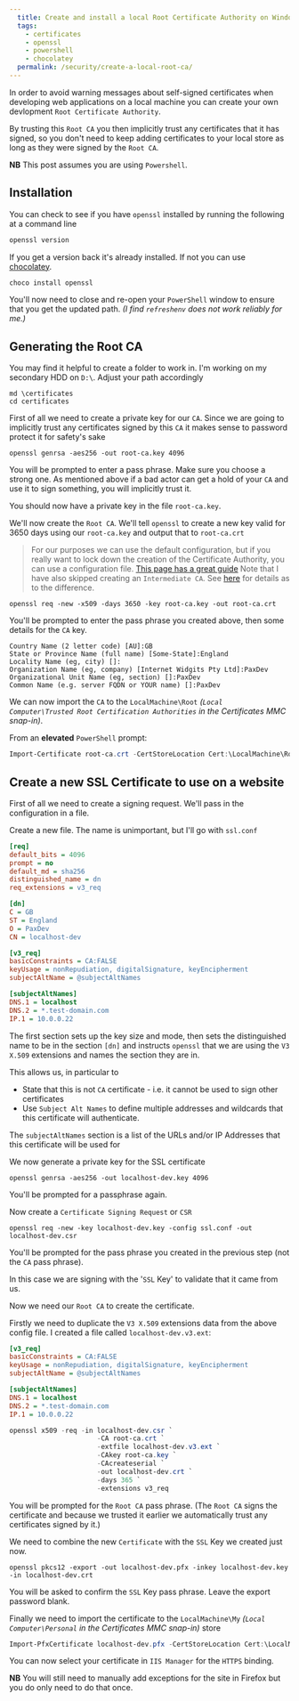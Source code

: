 ```yaml
---
  title: Create and install a local Root Certificate Authority on Windows
  tags:
    - certificates
    - openssl
    - powershell
    - chocolatey
  permalink: /security/create-a-local-root-ca/
---
```


In order to avoid warning messages about self-signed certificates when developing web applications on a local machine you can create your own devlopment `Root Certificate Authority`.

By trusting this `Root CA` you then implicitly trust any certificates that it has signed, so you don't need to keep adding certificates to your local store as long as they were signed by the `Root CA`.

**NB**
This post assumes you are using `Powershell`. 

## Installation

You can check to see if you have `openssl` installed by running the following at a command line

```powershell
openssl version
```

If you get a version back it's already installed.
If not you can use [chocolatey](https://chocolatey.org/).

```powershell
choco install openssl
```

You'll now need to close and re-open your `PowerShell` window to ensure that you get the updated path. *(I find `refreshenv` does not work reliably for me.)*

## Generating the Root CA

You may find it helpful to create a folder to work in. I'm working on my secondary HDD on `D:\`. Adjust your path accordingly

```shell
md \certificates
cd certificates
```

First of all we need to create a private key for our `CA`. 
Since we are going to implicitly trust any certificates signed by this `CA` it makes sense to password protect it for safety's sake

```shell
openssl genrsa -aes256 -out root-ca.key 4096
```

You will be prompted to enter a pass phrase. Make sure you choose a strong one. 
As mentioned above if a bad actor can get a hold of your `CA` and use it to sign something, you will implicitly trust it.

You should now have a private key in the file `root-ca.key`.

We'll now create the `Root CA`. We'll tell `openssl` to create a new key valid for 3650 days using our `root-ca.key` and output that to `root-ca.crt`
> For our purposes we can use the default configuration, but if you really want to lock down the creation of the Certificate Authority, you can use a configuration file. [This page has a great guide](https://jamielinux.com/docs/openssl-certificate-authority/create-the-root-pair.html) 
> Note that I have also skipped creating an `Intermediate CA`. See [here](https://aboutssl.org/root-certificates-vs-intermediate-certificates/) for details as to the difference.

```shell
openssl req -new -x509 -days 3650 -key root-ca.key -out root-ca.crt
```

You'll be prompted to enter the pass phrase you created above, then some details for the `CA` key. 

```shell
Country Name (2 letter code) [AU]:GB
State or Province Name (full name) [Some-State]:England
Locality Name (eg, city) []:
Organization Name (eg, company) [Internet Widgits Pty Ltd]:PaxDev
Organizational Unit Name (eg, section) []:PaxDev
Common Name (e.g. server FQDN or YOUR name) []:PaxDev
```

We can now import the `CA` to the `LocalMachine\Root` *(`Local Computer\Trusted Root Certification Authorities` in the Certificates MMC snap-in)*. 

From an **elevated** `PowerShell` prompt:

```powershell
Import-Certificate root-ca.crt -CertStoreLocation Cert:\LocalMachine\Root\ -Verbose
```

## Create a new SSL Certificate to use on a website

First of all we need to create a signing request. We'll pass in the configuration in a file.

Create a new file. The name is unimportant, but I'll go with `ssl.conf`

```ini
[req]
default_bits = 4096
prompt = no
default_md = sha256
distinguished_name = dn
req_extensions = v3_req

[dn]
C = GB
ST = England
O = PaxDev
CN = localhost-dev

[v3_req]
basicConstraints = CA:FALSE
keyUsage = nonRepudiation, digitalSignature, keyEncipherment
subjectAltName = @subjectAltNames

[subjectAltNames]
DNS.1 = localhost
DNS.2 = *.test-domain.com
IP.1 = 10.0.0.22
```

The first section sets up the key size and mode, then sets the distinguished name to be in the section `[dn]` and instructs `openssl` that we are using the `V3 X.509` extensions and names the section they are in.

This allows us, in particular to 
* State that this is not  `CA` certificate - i.e. it cannot be used to sign other certificates
* Use `Subject Alt Names` to define multiple addresses and wildcards that this certificate will authenticate.

The `subjectAltNames` section is a list of the URLs and/or IP Addresses that this certificate will be used for

We now generate a private key for the SSL certificate

```shell
openssl genrsa -aes256 -out localhost-dev.key 4096
```

You'll be prompted for a passphrase again. 

Now create a `Certificate Signing Request` or `CSR`

```shell
openssl req -new -key localhost-dev.key -config ssl.conf -out localhost-dev.csr
```

You'll be prompted for the pass phrase you created in the previous step (not the `CA` pass phrase). 

In this case we are signing with the '`SSL` Key' to validate that it came from us.

Now we need our `Root CA` to create the certificate. 

Firstly we need to duplicate the `V3 X.509` extensions data from the above config file. I created a file called `localhost-dev.v3.ext`:

```ini
[v3_req]
basicConstraints = CA:FALSE
keyUsage = nonRepudiation, digitalSignature, keyEncipherment
subjectAltName = @subjectAltNames

[subjectAltNames]
DNS.1 = localhost
DNS.2 = *.test-domain.com
IP.1 = 10.0.0.22
```

```powershell
openssl x509 -req -in localhost-dev.csr `
                      -CA root-ca.crt `
                      -extfile localhost-dev.v3.ext `
                      -CAkey root-ca.key `
                      -CAcreateserial `
                      -out localhost-dev.crt `
                      -days 365 `
                      -extensions v3_req
```

You will be prompted for the `Root CA` pass phrase. 
(The `Root CA` signs the certificate and because we trusted it earlier we automatically trust any certificates signed by it.)

We need to combine the new `Certificate` with the `SSL` Key we created just now.

```shell
openssl pkcs12 -export -out localhost-dev.pfx -inkey localhost-dev.key -in localhost-dev.crt
```

You will be asked to confirm the `SSL` Key pass phrase. Leave the export password blank.

Finally we need to import the certificate to the `LocalMachine\My` *(`Local Computer\Personal` in the Certificates MMC snap-in)* store

```powershell
Import-PfxCertificate localhost-dev.pfx -CertStoreLocation Cert:\LocalMachine\My\ -Verbose
```

You can now select your certificate in `IIS Manager` for the `HTTPS` binding. 

**NB** You will still need to manually add exceptions for the site in Firefox but you do only need to do that once.